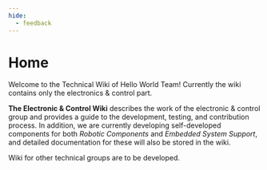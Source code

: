 ```yaml
---
hide:
  - feedback
---
```


# Home

Welcome to the Technical Wiki of Hello World Team! Currently the wiki contains only the electronics & control part. 

**The Electronic & Control Wiki**  describes the work of the electronic & control group and provides a guide to the development, testing, and contribution process. In addition, we are currently developing self-developed components for both *Robotic Components* and *Embedded System Support*, and detailed documentation for these will also be stored in the wiki.

Wiki for other technical groups are to be developed.



